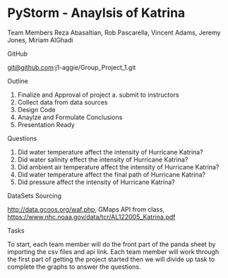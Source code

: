 # PyStorm - Anaylsis of Katrina



Team Members
  Reza Abasaltian, Rob Pascarella, Vincent Adams, Jeremy Jones, Miriam AlGhadi

GitHub

  git@github.com:j1-aggie/Group_Project_1.git

Outline
 1. Finalize and Approval of project
    a. submit to instructors
 2. Collect data from data sources
 3. Design Code
 4. Anaylze and Formulate Conclusions
 5. Presentation Ready

Questions
  
  1. Did water temperature affect the intensity of Hurricane Katrina?
  2. Did water salinity effect the intensity of Hurricane Katrina?
  3. Did ambient air temperature affect the intensity of Hurricane Katrina? 
  4. Did water temperature affect the final path of Hurricane Katrina?
  5. Did pressure affect the intensity of Hurricane Katrina?
  
  
DataSets Sourcing 

  http://data.gcoos.org/waf.php,
  GMaps API from class, 
  https://www.nhc.noaa.gov/data/tcr/AL122005_Katrina.pdf
  
  
  
Tasks

To start, each team member will do the front part of the panda sheet by importing the csv files and api link.  Each team member will work through the first part of getting the project started then we will divide up task to complete the graphs to answer the questions. 
